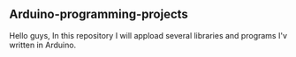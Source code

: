 ## Arduino-programming-projects
Hello guys, 
In this repository I will appload several libraries and programs I'v 
written in Arduino.
